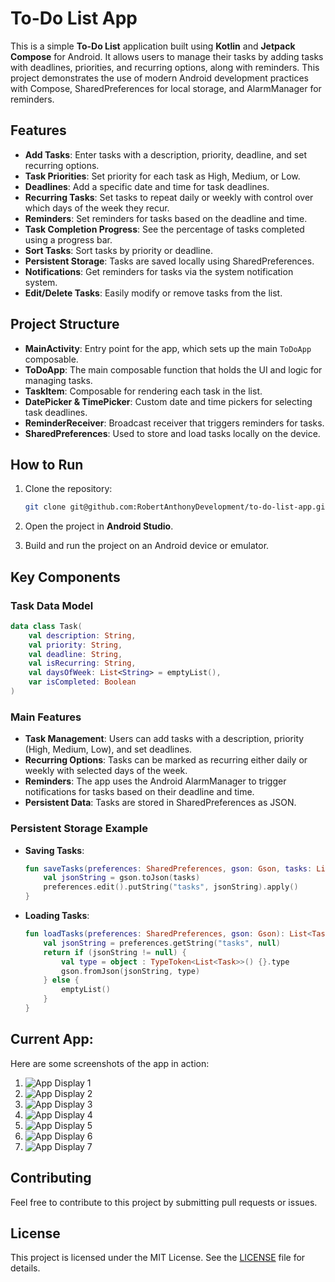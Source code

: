 # To-Do List App

This is a simple **To-Do List** application built using **Kotlin** and **Jetpack Compose** for Android. It allows users to manage their tasks by adding tasks with deadlines, priorities, and recurring options, along with reminders. This project demonstrates the use of modern Android development practices with Compose, SharedPreferences for local storage, and AlarmManager for reminders.

## Features

- **Add Tasks**: Enter tasks with a description, priority, deadline, and set recurring options.
- **Task Priorities**: Set priority for each task as High, Medium, or Low.
- **Deadlines**: Add a specific date and time for task deadlines.
- **Recurring Tasks**: Set tasks to repeat daily or weekly with control over which days of the week they recur.
- **Reminders**: Set reminders for tasks based on the deadline and time.
- **Task Completion Progress**: See the percentage of tasks completed using a progress bar.
- **Sort Tasks**: Sort tasks by priority or deadline.
- **Persistent Storage**: Tasks are saved locally using SharedPreferences.
- **Notifications**: Get reminders for tasks via the system notification system.
- **Edit/Delete Tasks**: Easily modify or remove tasks from the list.

## Project Structure

- **MainActivity**: Entry point for the app, which sets up the main `ToDoApp` composable.
- **ToDoApp**: The main composable function that holds the UI and logic for managing tasks.
- **TaskItem**: Composable for rendering each task in the list.
- **DatePicker & TimePicker**: Custom date and time pickers for selecting task deadlines.
- **ReminderReceiver**: Broadcast receiver that triggers reminders for tasks.
- **SharedPreferences**: Used to store and load tasks locally on the device.


## How to Run

1. Clone the repository:
   ```bash
   git clone git@github.com:RobertAnthonyDevelopment/to-do-list-app.git
   ```

2. Open the project in **Android Studio**.

3. Build and run the project on an Android device or emulator.

## Key Components

### Task Data Model

```kotlin
data class Task(
    val description: String,
    val priority: String,
    val deadline: String,
    val isRecurring: String,
    val daysOfWeek: List<String> = emptyList(),
    var isCompleted: Boolean
)
```

### Main Features

- **Task Management**: Users can add tasks with a description, priority (High, Medium, Low), and set deadlines.
- **Recurring Options**: Tasks can be marked as recurring either daily or weekly with selected days of the week.
- **Reminders**: The app uses the Android AlarmManager to trigger notifications for tasks based on their deadline and time.
- **Persistent Data**: Tasks are stored in SharedPreferences as JSON.

### Persistent Storage Example

- **Saving Tasks**:
  ```kotlin
  fun saveTasks(preferences: SharedPreferences, gson: Gson, tasks: List<Task>) {
      val jsonString = gson.toJson(tasks)
      preferences.edit().putString("tasks", jsonString).apply()
  }
  ```

- **Loading Tasks**:
  ```kotlin
  fun loadTasks(preferences: SharedPreferences, gson: Gson): List<Task> {
      val jsonString = preferences.getString("tasks", null)
      return if (jsonString != null) {
          val type = object : TypeToken<List<Task>>() {}.type
          gson.fromJson(jsonString, type)
      } else {
          emptyList()
      }
  }
  ```
## Current App:

Here are some screenshots of the app in action:

1. ![App Display 1](images/1-app-display.png)
2. ![App Display 2](images/2-app-display.png)
3. ![App Display 3](images/3-app-display.png)
4. ![App Display 4](images/4-app-display.png)
5. ![App Display 5](images/5-app-display.png)
6. ![App Display 6](images/6-app-display.png)
7. ![App Display 7](images/7-app-display.jpeg)

## Contributing

Feel free to contribute to this project by submitting pull requests or issues.

## License

This project is licensed under the MIT License. See the [LICENSE](LICENSE) file for details.
